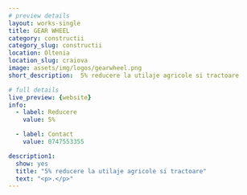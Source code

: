```yaml
---
# preview details
layout: works-single
title: GEAR WHEEL
category: constructii
category_slug: constructii
location: Oltenia
location_slug: craiova
image: assets/img/logos/gearwheel.png
short_description:  5% reducere la utilaje agricole si tractoare

# full details
live_preview: {website}
info:
  - label: Reducere
    value: 5%

  - label: Contact
    value: 0747553355

description1:
  show: yes
  title: "5% reducere la utilaje agricole si tractoare"
  text: "<p>.</p>"
---
```

